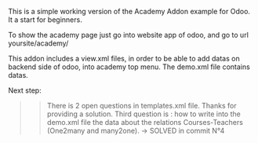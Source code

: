 This is a simple working version of the Academy Addon example for Odoo. It a start for beginners.

To show the academy page just go into website app of odoo, and go to url yoursite/academy/

This addon includes a view.xml files, in order to be able to add datas on backend side of odoo, into academy top menu.
The demo.xml file contains datas.

Next step:
>> There is 2 open questions in templates.xml file. Thanks for providing a solution.
>> Third question is : how to write into the demo.xml file the data about the relations Courses-Teachers (One2many and many2one). -> SOLVED in commit N°4

